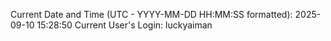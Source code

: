 Current Date and Time (UTC - YYYY-MM-DD HH:MM:SS formatted): 2025-09-10 15:28:50
Current User's Login: luckyaiman
